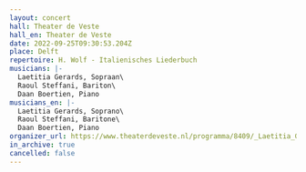 ```yaml
---
layout: concert
hall: Theater de Veste
hall_en: Theater de Veste
date: 2022-09-25T09:30:53.204Z
place: Delft
repertoire: H. Wolf - Italienisches Liederbuch
musicians: |-
  Laetitia Gerards, Sopraan\
  Raoul Steffani, Bariton\
  Daan Boertien, Piano
musicians_en: |-
  Laetitia Gerards, Soprano\
  Raoul Steffani, Baritone\
  Daan Boertien, Piano
organizer_url: https://www.theaterdeveste.nl/programma/8409/_Laetitia_Gerards_Raoul_Steffani_Daan_Boertien/Zondagochtendconcert
in_archive: true
cancelled: false
---
```

